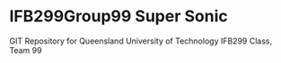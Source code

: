 # IFB299Group99 Super Sonic
GIT Repository for Queensland University of Technology IFB299 Class, Team 99
